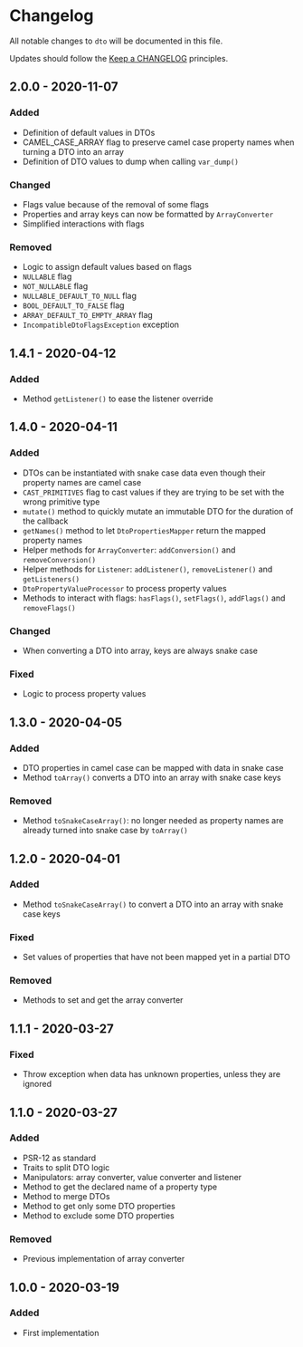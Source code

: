 # Changelog

All notable changes to `dto` will be documented in this file.

Updates should follow the [Keep a CHANGELOG](http://keepachangelog.com/) principles.


## 2.0.0 - 2020-11-07

### Added
- Definition of default values in DTOs
- CAMEL_CASE_ARRAY flag to preserve camel case property names when turning a DTO into an array
- Definition of DTO values to dump when calling `var_dump()`

### Changed
- Flags value because of the removal of some flags
- Properties and array keys can now be formatted by `ArrayConverter`
- Simplified interactions with flags

### Removed
- Logic to assign default values based on flags
- `NULLABLE` flag
- `NOT_NULLABLE` flag
- `NULLABLE_DEFAULT_TO_NULL` flag
- `BOOL_DEFAULT_TO_FALSE` flag
- `ARRAY_DEFAULT_TO_EMPTY_ARRAY` flag
- `IncompatibleDtoFlagsException` exception


## 1.4.1 - 2020-04-12

### Added
- Method `getListener()` to ease the listener override


## 1.4.0 - 2020-04-11

### Added
- DTOs can be instantiated with snake case data even though their property names are camel case
- `CAST_PRIMITIVES` flag to cast values if they are trying to be set with the wrong primitive type
- `mutate()` method to quickly mutate an immutable DTO for the duration of the callback
- `getNames()` method to let `DtoPropertiesMapper` return the mapped property names
- Helper methods for `ArrayConverter`: `addConversion()` and `removeConversion()`
- Helper methods for `Listener`: `addListener()`, `removeListener()` and `getListeners()`
- `DtoPropertyValueProcessor` to process property values
- Methods to interact with flags: `hasFlags()`, `setFlags()`, `addFlags()` and `removeFlags()`

### Changed
- When converting a DTO into array, keys are always snake case

### Fixed
- Logic to process property values


## 1.3.0 - 2020-04-05

### Added
- DTO properties in camel case can be mapped with data in snake case
- Method `toArray()` converts a DTO into an array with snake case keys

### Removed
- Method `toSnakeCaseArray()`: no longer needed as property names are already turned into snake case by `toArray()`


## 1.2.0 - 2020-04-01

### Added
- Method `toSnakeCaseArray()` to convert a DTO into an array with snake case keys

### Fixed
- Set values of properties that have not been mapped yet in a partial DTO

### Removed
- Methods to set and get the array converter


## 1.1.1 - 2020-03-27

### Fixed
- Throw exception when data has unknown properties, unless they are ignored


## 1.1.0 - 2020-03-27

### Added
- PSR-12 as standard
- Traits to split DTO logic
- Manipulators: array converter, value converter and listener
- Method to get the declared name of a property type
- Method to merge DTOs
- Method to get only some DTO properties
- Method to exclude some DTO properties

### Removed
- Previous implementation of array converter


## 1.0.0 - 2020-03-19

### Added
- First implementation
